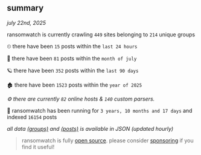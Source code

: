 
## summary
_july 22nd, 2025_

ransomwatch is currently crawling `449` sites belonging to `214` unique groups

⏲ there have been `15` posts within the `last 24 hours`

🦈 there have been `81` posts within the `month of july`

🪐 there have been `352` posts within the `last 90 days`

🏚 there have been `1523` posts within the `year of 2025`

_⚙️ there are currently `82` online hosts & `140` custom parsers._

🦕 ransomwatch has been running for `3 years, 10 months and 17 days` and indexed `16154` posts

_all data  [(groups)](http://ransomwhat.telemetry.ltd/groups) and [(posts)](http://ransomwhat.telemetry.ltd/posts) is available in JSON (updated hourly)_

> ransomwatch is fully [open source](https://github.com/joshhighet/ransomwatch#ransomwatch--). please consider [sponsoring](https://github.com/sponsors/joshhighet) if you find it useful!
